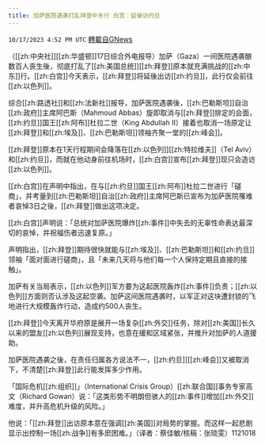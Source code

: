```yaml
---
title: 加萨医院遇袭打乱拜登中东行 白宫：延後访约旦
---
```

`10/17/2023 4:52 PM UTC` [轉載自GNews](https://gnews.org/articles/1847454)

（[[zh:中央社]][[zh:华盛顿]]17日综合外电报导）加萨（Gaza）一间医院遇袭酿数百人丧生後，彻底打乱了[[zh:美国总统]][[zh:拜登]]原本就充满挑战的[[zh:中东]]行。[[zh:白宫]]今天表示，[[zh:拜登]]将延後出访[[zh:约旦]]，此行仅会前往[[zh:以色列]]。

综合[[zh:路透社]]和[[zh:法新社]]报导，加萨医院遇袭後，[[zh:巴勒斯坦]]自治[[zh:政府]]主席阿巴斯（Mahmoud Abbas）旋即取消与[[zh:拜登]]排定的会面，[[zh:约旦]]国王[[zh:阿布]]杜拉二世（King Abdullah II）接着也取消一场原定让[[zh:拜登]]和[[zh:埃及]]、[[zh:巴勒斯坦]]领袖齐聚一堂的[[zh:峰会]]。

[[zh:拜登]]原本在1天行程期间会降落在[[zh:以色列]][[zh:特拉维夫]]（Tel Aviv）和[[zh:约旦]]，而就在他动身前往机场时，[[zh:白宫]]宣布[[zh:拜登]]现只会造访[[zh:以色列]]。

[[zh:白宫]]在声明中指出，在与[[zh:约旦]]国王[[zh:阿布]]杜拉二世进行「磋商」，并考量到[[zh:巴勒斯坦]]自治[[zh:政府]]主席阿巴斯已宣布为加萨医院罹难者哀悼3日之後，[[zh:拜登]]做出这项决定。

[[zh:白宫]]声明说：「总统对加萨医院爆炸[[zh:事件]]中失去的无辜性命表达最深切的哀悼，并祝福伤者迅速复原。」

声明指出，[[zh:拜登]]期待很快就能与[[zh:埃及]]、[[zh:巴勒斯坦]]和[[zh:约旦]]领袖「面对面进行磋商」，且「未来几天将与他们每一个人保持定期且直接的接触」。

加萨有关当局表示，[[zh:以色列]]军方要为这起医院轰炸[[zh:事件]]负责；[[zh:以色列]]方面则否认涉及这起空袭。加萨这间医院遇袭时，以军正对这块遭封锁的飞地进行大规模轰炸行动，造成约500人丧生。

[[zh:拜登]]今天离开华府原是展开一场复杂[[zh:外交]]任务，除对[[zh:美国]]长久以来的盟友[[zh:以色列]]展现支持，也意在缓和区域紧张，并推升对加萨的人道援助。

加萨医院遇袭之後，在责任归属各方说法不一，[[zh:约旦]][[zh:峰会]]又被取消下，不清楚[[zh:拜登]]此行能发挥多少作用。

「国际危机[[zh:组织]]」（International Crisis Group）[[zh:联合国]]事务专家高文（Richard Gowan）说：「这类形势不明朗但骇人的[[zh:事件]]增加[[zh:外交]]难度，并升高危机升级的风险。」

他说：「[[zh:拜登]]出访原本意在强调[[zh:美国]]对局势的掌握。而这样一起悲剧显示出控制一场[[zh:战争]]有多麽困难。」（译者：蔡佳敏/核稿：张晓雯）1121018
